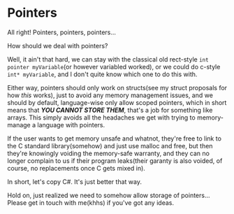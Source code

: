 # Pointers
All right! Pointers, pointers, pointers...

How should we deal with pointers?

Well, it ain't that hard, we can stay with the classical old rect-style `int pointer myVariable`(or however variabled worked), or we could do c-style `int* myVariable`, and I don't quite know which one to do this with.

Either way, pointers should only work on structs(see my struct proposals for how *this* works), just to avoid any memory management issues, and we should by default, language-wise only allow scoped pointers, which in short means that ***YOU CANNOT STORE THEM***, that's a job for something like arrays. This simply avoids all the headaches we get with trying to memory-manage a language with pointers.

If the user wants to get memory unsafe and whatnot, they're free to link to the C standard library(somehow) and just use malloc and free, but then they're knowingly voiding the memory-safe warranty, and they can no longer complain to us if their program leaks(their garanty is also voided, of course, no replacements once C gets mixed in).

In short, let's copy C#. It's just better that way.

Hold on, just realized we need to somehow allow storage of pointers... Please get in touch with me(khhs) if you've got any ideas.
